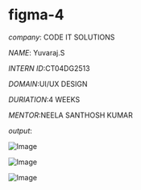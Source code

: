 # figma-4

*company*: CODE IT SOLUTIONS

*NAME*: Yuvaraj.S

*INTERN ID*:CT04DG2513

*DOMAIN*:UI/UX DESIGN

*DURIATION*:4 WEEKS

*MENTOR*:NEELA SANTHOSH KUMAR

*output*:

![Image](https://github.com/user-attachments/assets/48a612be-e723-4834-b438-351626e2f092)



![Image](https://github.com/user-attachments/assets/4c425ff9-bb8a-4309-aff6-bccdc4967c64)



![Image](https://github.com/user-attachments/assets/8ac7c4f8-33c5-45b5-9085-0176611ed23c)
